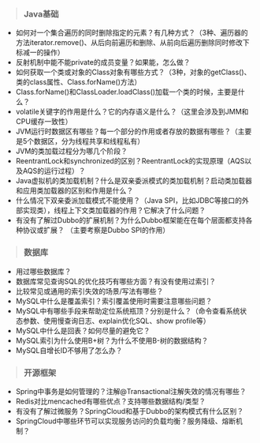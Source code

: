 > ### Java基础

- 如何对一个集合遍历的同时删除指定的元素？有几种方式？（3种、遍历器的方法iterator.remove()、从后向前遍历和删除、从前向后遍历删除同时修改下标减一的操作）
- 反射机制中能不能private的成员变量？如果能，怎么做？
- 如何获取一个类或对象的Class对象有哪些方式？（3种，对象的getClass()、类的class属性、Class.forName()方法）
- Class.forName()和ClassLoader.loadClass()加载一个类的时候，主要是什么？
- volatile关键字的作用是什么？它的内存语义是什么？（这里会涉及到JMM和CPU缓存一致性）
- JVM运行时数据区有哪些？每一个部分的作用或者存放的数据有哪些？（主要是5个数据区，分为线程共享和线程私有）
- JVM的类加载过程分为哪几个阶段？
- ReentrantLock和synchronized的区别？ReentrantLock的实现原理（AQS以及AQS的运行过程）？
- Java虚拟机的类加载机制？什么是双亲委派模式的类加载机制？启动类加载器和应用类加载器的区别和作用是什么？
- 什么情况下双亲委派加载模式不能使用？（Java SPI，比如JDBC等接口的外部实现类），线程上下文类加载器的作用？它解决了什么问题？
- 有没有了解过Dubbo的扩展机制？为什么Dubbo框架能在在每个层面都支持各种协议或扩展？ （主要考察是Dubbo SPI的作用）

> ### 数据库

- 用过哪些数据库？
- 数据库常见查询SQL的优化技巧有哪些方面？有没有使用过索引？
- 比较常见或通用的索引失效的场景/写法有哪些？
- MySQL中什么是覆盖索引？索引覆盖使用时需要注意哪些问题？
- MySQL中有哪些手段来帮助定位系统瓶顶？分别是什么？（命令查看系统状态参数、使用慢查询日志、explain优化SQL、show profile等）
- MySQL中什么是回表？如何尽量的避免它？
- MySQL索引为什么使用B+树？为什么不使用B-树的数据结构？
- MySQL自增长ID不够用了怎么办？

> ### 开源框架

- Spring中事务是如何管理的？注解@Transactional注解失效的情况有哪些？
- Redis对比mencached有哪些优点？支持哪些数据结构/类型？
- 有没有了解过微服务？SpringCloud和基于Dubbo的架构模式有什么区别？
- SpringCloud中哪些环节可以实现服务访问的负载均衡？服务降级、熔断机制？